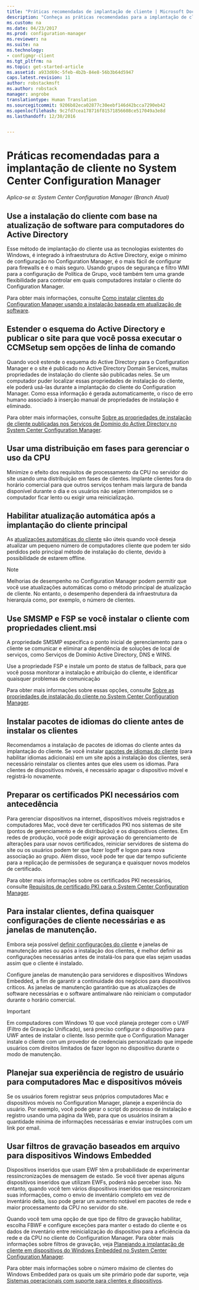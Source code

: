 ```yaml
---
title: "Práticas recomendadas de implantação de cliente | Microsoft Docs"
description: "Conheça as práticas recomendadas para a implantação de cliente no System Center Configuration Manager."
ms.custom: na
ms.date: 04/23/2017
ms.prod: configuration-manager
ms.reviewer: na
ms.suite: na
ms.technology:
- configmgr-client
ms.tgt_pltfrm: na
ms.topic: get-started-article
ms.assetid: a933d69c-5feb-4b2b-84e8-56b3b64d5947
caps.latest.revision: 11
author: robstackmsft
ms.author: robstack
manager: angrobe
translationtype: Human Translation
ms.sourcegitcommit: 9206b82eca02877c30eebf146d42bcca7290eb42
ms.openlocfilehash: 9c2fd7cea178716f81571856608ce517049a3e8d
ms.lasthandoff: 12/30/2016


---
```

# <a name="best-practices-for-client-deployment-in-system-center-configuration-manager"></a>Práticas recomendadas para a implantação de cliente no System Center Configuration Manager

*Aplica-se a: System Center Configuration Manager (Branch Atual)*


## <a name="use-software-update-based-client-installation-for-active-directory-computers"></a>Use a instalação do cliente com base na atualização de software para computadores do Active Directory  
 Esse método de implantação do cliente usa as tecnologias existentes do Windows, é integrado à infraestrutura do Active Directory, exige o mínimo de configuração no Configuration Manager, é o mais fácil de configurar para firewalls e é o mais seguro. Usando grupos de segurança e filtro WMI para a configuração de Política de Grupo, você também tem uma grande flexibilidade para controlar em quais computadores instalar o cliente do Configuration Manager.  

 Para obter mais informações, consulte [Como instalar clientes do Configuration Manager usando a instalação baseada em atualização de software](../../../../core/clients/deploy/deploy-clients-to-windows-computers.md#BKMK_ClientSUP).  

## <a name="extend-the-active-directory-schema-and-publish-the-site-so-that-you-can-run-ccmsetup-without-command-line-options"></a>Estender o esquema do Active Directory e publicar o site para que você possa executar o CCMSetup sem opções de linha de comando  
 Quando você estende o esquema do Active Directory para o Configuration Manager e o site é publicado no Active Directory Domain Services, muitas propriedades de instalação do cliente são publicadas neles. Se um computador puder localizar essas propriedades de instalação do cliente, ele poderá usá-las durante a implantação do cliente do Configuration Manager. Como essa informação é gerada automaticamente, o risco de erro humano associado à inserção manual de propriedades de instalação é eliminado.  

 Para obter mais informações, consulte [Sobre as propriedades de instalação de cliente publicadas nos Serviços de Domínio do Active Directory no System Center Configuration Manager](../../../../core/clients/deploy/about-client-installation-properties-published-to-active-directory-domain-services.md).  

## <a name="use-a-phased-rollout-to-manage-cpu-usage"></a>Usar uma distribuição em fases para gerenciar o uso da CPU  
 Minimize o efeito dos requisitos de processamento da CPU no servidor do site usando uma distribuição em fases de clientes. Implante clientes fora do horário comercial para que outros serviços tenham mais largura de banda disponível durante o dia e os usuários não sejam interrompidos se o computador ficar lento ou exigir uma reinicialização.  

## <a name="enable-automatic-upgrade-after-your-main-client-deployment-has-finished"></a>Habilitar atualização automática após a implantação do cliente principal  
 As [atualizações automáticas do cliente](../../../../core/clients/manage/upgrade/upgrade-clients-for-windows-computers.md) são úteis quando você deseja atualizar um pequeno número de computadores cliente que podem ter sido perdidos pelo principal método de instalação do cliente, devido à possibilidade de estarem offline. 

> [!NOTE]  
>  Melhorias de desempenho no Configuration Manager podem permitir que você use atualizações automáticas como o método principal de atualização de cliente. No entanto, o desempenho dependerá da infraestrutura da hierarquia como, por exemplo, o número de clientes.  


## <a name="use-smsmp-and-fsp-if-you-install-the-client-with-clientmsi-properties"></a>Use SMSMP e FSP se você instalar o cliente com propriedades client.msi  
 A propriedade SMSMP especifica o ponto inicial de gerenciamento para o cliente se comunicar e eliminar a dependência de soluções de local de serviços, como Serviços de Domínio Active Directory, DNS e WINS.  

 Use a propriedade FSP e instale um ponto de status de fallback, para que você possa monitorar a instalação e atribuição do cliente, e identificar quaisquer problemas de comunicação  

 Para obter mais informações sobre essas opções, consulte [Sobre as propriedades de instalação do cliente no System Center Configuration Manager](../../../../core/clients/deploy/about-client-installation-properties.md).  

## <a name="install-client-language-packs-before-you-install-the-clients"></a>Instalar pacotes de idiomas do cliente antes de instalar os clientes  
Recomendamos a instalação de pacotes de idiomas do cliente antes da implantação do cliente. Se você instalar [pacotes de idiomas do cliente](../../../../core/servers/deploy/install/language-packs.md) (para habilitar idiomas adicionais) em um site após a instalação dos clientes, será necessário reinstalar os clientes antes que eles usem os idiomas. Para clientes de dispositivos móveis, é necessário apagar o dispositivo móvel e registrá-lo novamente.  

## <a name="prepare-required-pki-certificates-in-advance"></a>Preparar os certificados PKI necessários com antecedência  
 Para gerenciar dispositivos na internet, dispositivos móveis registrados e computadores Mac, você deve ter certificados PKI nos sistemas de site (pontos de gerenciamento e de distribuição) e os dispositivos clientes. Em redes de produção, você pode exigir aprovação do gerenciamento de alterações para usar novos certificados, reiniciar servidores de sistema do site ou os usuários podem ter que fazer logoff e logon para nova associação ao grupo. Além disso, você pode ter que dar tempo suficiente para a replicação de permissões de segurança e quaisquer novos modelos de certificado.  

 Para obter mais informações sobre os certificados PKI necessários, consulte [Requisitos de certificado PKI para o System Center Configuration Manager](../../../../core/plan-design/network/pki-certificate-requirements.md).  

## <a name="before-you-install-clients-configure-any-required-client-settings-and-maintenance-windows"></a>Para instalar clientes, defina quaisquer configurações de cliente necessárias e as janelas de manutenção.  
 Embora seja possível [definir configurações do cliente](../../../../core/clients/deploy/configure-client-settings.md) e janelas de manutenção antes ou após a instalação dos clientes, é melhor definir as configurações necessárias antes de instalá-los para que elas sejam usadas assim que o cliente é instalado. 

 Configure janelas de manutenção para servidores e dispositivos Windows Embedded, a fim de garantir a continuidade dos negócios para dispositivos críticos. As janelas de manutenção garantirão que as atualizações de software necessárias e o software antimalware não reiniciam o computador durante o horário comercial.  

> [!IMPORTANT]  
>  Em computadores com Windows 10 que você planeja proteger com o UWF (Filtro de Gravação Unificado), será preciso configurar o dispositivo para UWF antes de instalar o cliente. Isso permite que o Configuration Manager instale o cliente com um provedor de credenciais personalizado que impede usuários com direitos limitados de fazer logon no dispositivo durante o modo de manutenção.  

## <a name="plan-your-user-enrollment-experience-for-mac-computers-and-mobile-devices"></a>Planejar sua experiência de registro de usuário para computadores Mac e dispositivos móveis   
 Se os usuários forem registrar seus próprios computadores Mac e dispositivos móveis no Configuration Manager, planeje a experiência do usuário. Por exemplo, você pode gerar o script do processo de instalação e registro usando uma página da Web, para que os usuários insiram a quantidade mínima de informações necessárias e enviar instruções com um link por email.  

## <a name="use-file-based-write-filters-for-windows-embedded-devices"></a>Usar filtros de gravação baseados em arquivo para dispositivos Windows Embedded 
 Dispositivos inseridos que usam EWF têm a probabilidade de experimentar ressincronizações de mensagem de estado. Se você tiver apenas alguns dispositivos inseridos que utilizam EWFs, poderá não perceber isso. No entanto, quando você tem vários dispositivos inseridos que ressincronizam suas informações, como o envio de inventário completo em vez de inventário delta, isso pode gerar um aumento notável em pacotes de rede e maior processamento da CPU no servidor do site.  

 Quando você tem uma opção de que tipo de filtro de gravação habilitar, escolha FBWF e configure exceções para manter o estado do cliente e os dados de inventário entre reinicialização do dispositivo para a eficiência da rede e da CPU no cliente do Configuration Manager. Para obter mais informações sobre filtros de gravação, veja   [Planejando a implantação de cliente em dispositivos do Windows Embedded no System Center Configuration Manager](../../../../core/clients/deploy/plan/planning-for-client-deployment-to-windows-embedded-devices.md).  

 Para obter mais informações sobre o número máximo de clientes do Windows Embedded para os quais um site primário pode dar suporte, veja [Sistemas operacionais com suporte para clientes e dispositivos](../../../../core/plan-design/configs/supported-operating-systems-for-clients-and-devices.md).  

